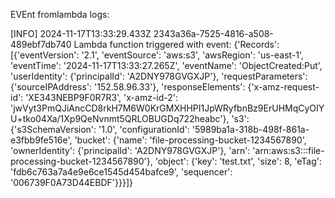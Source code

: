 EVEnt fromlambda logs:

[INFO]	2024-11-17T13:33:29.433Z	2343a36a-7525-4816-a508-489ebf7db740	Lambda function triggered with event: {'Records': [{'eventVersion': '2.1', 'eventSource': 'aws:s3', 'awsRegion': 'us-east-1', 'eventTime': '2024-11-17T13:33:27.265Z', 'eventName': 'ObjectCreated:Put', 'userIdentity': {'principalId': 'A2DNY978GVGXJP'}, 'requestParameters': {'sourceIPAddress': '152.58.96.33'}, 'responseElements': {'x-amz-request-id': 'XE343NEBP9F0R7R3', 'x-amz-id-2': 'jwVyt3PmQJiAncCD8rkH7M6W0KrGMXHHPI1JpWRyfbnBz9ErUHMqCyOIYU+tko04Xa/1Xp9QeNvnmt5QRLOBUGDq722heabc'}, 's3': {'s3SchemaVersion': '1.0', 'configurationId': '5989ba1a-318b-498f-861a-e3fbb9fe516e', 'bucket': {'name': 'file-processing-bucket-1234567890', 'ownerIdentity': {'principalId': 'A2DNY978GVGXJP'}, 'arn': 'arn:aws:s3:::file-processing-bucket-1234567890'}, 'object': {'key': 'test.txt', 'size': 8, 'eTag': 'fdb6c763a7a4e9e6ce1545d454bafce9', 'sequencer': '006739F0A73D44EBDF'}}}]}